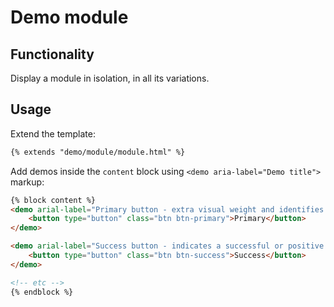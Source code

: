 # Demo module

## Functionality

Display a module in isolation, in all its variations.

## Usage

Extend the template:

```html
{% extends "demo/module/module.html" %}
```

Add demos inside the `content` block using `<demo aria-label="Demo title">` markup:

```html
{% block content %}
<demo arial-label="Primary button - extra visual weight and identifies the primary action.">
    <button type="button" class="btn btn-primary">Primary</button>
</demo>

<demo arial-label="Success button - indicates a successful or positive action">
    <button type="button" class="btn btn-success">Success</button>
</demo>

<!-- etc -->
{% endblock %}
```